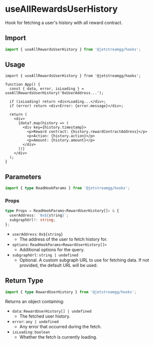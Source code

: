 # useAllRewardsUserHistory

Hook for fetching a user's history with all reward contract.

## Import

```ts
import { useAllRewardsUserHistory } from '@jetstreamgg/hooks';
```

## Usage

```tsx
import { useAllRewardsUserHistory } from '@jetstreamgg/hooks';

function App() {
  const { data, error, isLoading } = useAllRewardsUserHistory('0xUserAddress...');

  if (isLoading) return <div>Loading...</div>;
  if (error) return <div>Error: {error.message}</div>;

  return (
    <div>
      {data?.map(history => (
        <div key={history.timestamp}>
          <p>Reward contract: {history.rewardContractAddress}</p>
          <p>Action: {history.action}</p>
          <p>Amount: {history.amount}</p>
        </div>
      ))}
    </div>
  );
}
```

## Parameters

```ts
import { type ReadHookParams } from '@jetstreamgg/hooks';
```

### Props

```ts
type Props = ReadHookParams<RewardUserHistory[]> & {
  userAddress: `0x${string}`;
  subgraphUrl?: string;
};
```

- `userAddress`: `0x${string}`
  - The address of the user to fetch history for.
- `options`: `ReadHookParams<RewardUserHistory[]>`
  - Additional options for the query.
- `subgraphUrl`: `string | undefined`
  - Optional. A custom subgraph URL to use for fetching data. If not provided, the default URL will be used.

## Return Type

```ts
import { type RewardUserHistory } from '@jetstreamgg/hooks';
```

Returns an object containing:

- `data`: `RewardUserHistory[] | undefined`
  - The fetched user history.
- `error`: `any | undefined`
  - Any error that occurred during the fetch.
- `isLoading`: `boolean`
  - Whether the fetch is currently loading.
